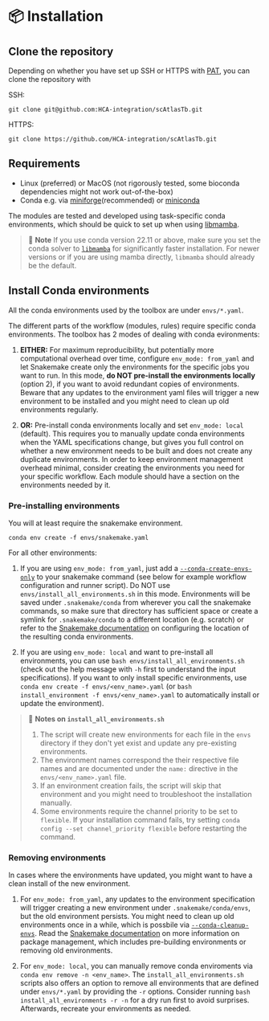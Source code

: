 # 📦 Installation

## Clone the repository

Depending on whether you have set up SSH or HTTPS with [PAT](https://docs.github.com/en/authentication/keeping-your-account-and-data-secure/managing-your-personal-access-tokens), you can clone the repository with

SSH:
```
git clone git@github.com:HCA-integration/scAtlasTb.git
```

HTTPS:
``` clone
git clone https://github.com/HCA-integration/scAtlasTb.git
```

## Requirements

* Linux (preferred) or MacOS (not rigorously tested, some bioconda dependencies might not work out-of-the-box)
* Conda e.g. via [miniforge](https://github.com/conda-forge/miniforge)(recommended) or [miniconda](https://docs.anaconda.com/free/miniconda/index.html)


The modules are tested and developed using task-specific conda environments, which should be quick to set up when using [libmamba](https://www.anaconda.com/blog/a-faster-conda-for-a-growing-community).

> 📝  **Note** If you use conda version 22.11 or above, make sure you set the conda solver to [`libmamba`](https://www.anaconda.com/blog/a-faster-conda-for-a-growing-community) for significantly faster installation. For newer versions or if you are using mamba directly, `libmamba` should already be the default.

## Install Conda environments

All the conda environments used by the toolbox are under `envs/*.yaml`.

The different parts of the workflow (modules, rules) require specific conda environments.
The toolbox has 2 modes of dealing with conda evironments:

1. **EITHER:** For maximum reproducibility, but potentially more computational overhead over time, configure `env_mode: from_yaml` and let Snakemake create only the environments for the specific jobs you want to run. In this mode, **do NOT pre-install the environments locally** (option 2), if you want to avoid redundant copies of environments. Beware that any updates to the environment yaml files will trigger a new environment to be installed and you might need to clean up old environments regularly.

2. **OR:** Pre-install conda environments locally and set `env_mode: local` (default). This requires you to manually update conda environments when the YAML specifications change, but gives you full control on whether a new environment needs to be built and does not create any duplicate environments. In order to keep environment management overhead minimal, consider creating the environments you need for your specific workflow. Each module should have a section on the environments needed by it.

### Pre-installing environments
You will at least require the snakemake environment.

```
conda env create -f envs/snakemake.yaml
```

For all other environments:

1. If you are using `env_mode: from_yaml`, just add a [`--conda-create-envs-only`](https://snakemake.readthedocs.io/en/v7.31.1/executing/cli.html#conda) to your snakemake command (see below for example workflow configuration and runner script). Do NOT use `envs/install_all_environments.sh` in this mode. Environments will be saved under `.snakemake/conda` from wherever you call the snakemake commands, so make sure that directory has sufficient space or create a symlink for `.snakemake/conda` to a different location (e.g. scratch) or refer to the [Snakemake documentation](https://snakemake.readthedocs.io/en/v7.31.1/snakefiles/deployment.html#integrated-package-management) on configuring the location of the resulting conda environments.

2. If you are using `env_mode: local` and want to pre-install all environments, you can use `bash envs/install_all_environments.sh` (check out the help message with `-h` first to understand the input specifications). If you want to only install specific environments, use `conda env create -f envs/<env_name>.yaml` (or `bash install_environment -f envs/<env_name>.yaml` to automatically install or update the environment).

> 📝 **Notes on `install_all_environments.sh`**
> 1. The script will create new environments for each file in the `envs` directory if they don't yet exist and update any pre-existing environments.
> 2. The environment names correspond the their respective file names and are documented under the `name:` directive in the `envs/<env_name>.yaml` file.
> 3. If an environment creation fails, the script will skip that environment and you might need to troubleshoot the installation manually.
> 4. Some environments require the channel priority to be set to `flexible`.
> If your installation command fails, try setting `conda config --set channel_priority flexible` before restarting the command.

### Removing environments

In cases where the environments have updated, you might want to have a clean install of the new environment.

1. For `env_mode: from_yaml`, any updates to the environment specification will trigger creating a new environment under `.snakemake/conda/envs`, but the old environment persists. You might need to clean up old environments once in a while, which is possbile via [`--conda-cleanup-envs`](https://snakemake.readthedocs.io/en/v7.31.1/executing/cli.html#conda). Read the [Snakemake documentation](https://snakemake.readthedocs.io/en/v7.31.1/snakefiles/deployment.html#integrated-package-management) on more information on package management, which includes pre-building environments or removing old environments.

2. For `env_mode: local`, you can manually remove conda enviroments via `conda env remove -n <env_name>`. The `install_all_environments.sh` scripts also offers an option to remove all environments that are defined under `envs/*.yaml` by providing the `-r` options. Consider running `bash install_all_environments -r -n` for a dry run first to avoid surprises. Afterwards, recreate your environments as needed.
